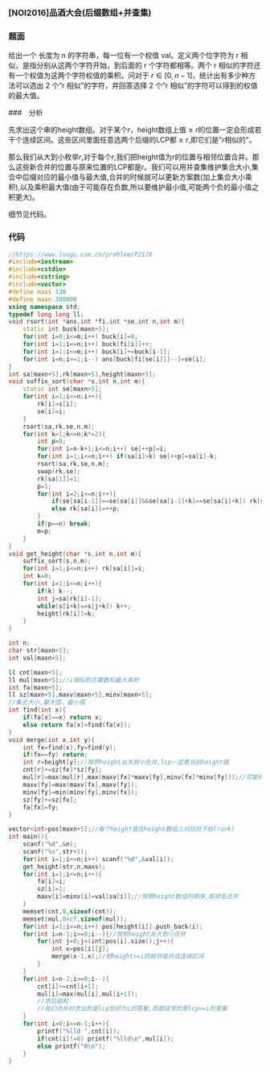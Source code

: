 ### [NOI2016]品酒大会(后缀数组+并查集)

### 题面

给出一个 长度为 n 的字符串，每一位有一个权值 val。定义两个位字符为 r 相似，是指分别从这两个字符开始，到后面的 r 个字符都相等。两个 r 相似的字符还有一个权值为这两个字符权值的乘积。问对于 $r \in [0,n-1]$，统计出有多少种方法可以选出 2 个“r 相似”的字符，并回答选择 2 个”r 相似”的字符可以得到的权值的最大值。 

###　分析

先求出这个串的height数组。对于某个$r$，height数组上值$\geq r$的位置一定会形成若干个连续区间。这些区间里面任意选两个后缀的LCP都$\geq r$,即它们是"$r$相似的"。

那么我们从大到小枚举$r$,对于每个$r$,我们把height值为r的位置与相邻位置合并。那么这些新合并的位置与原来位置的LCP都是r。我们可以用并查集维护集合大小,集合中后缀对应的最小值与最大值,合并的时候就可以更新方案数(加上集合大小乘积),以及乘积最大值(由于可能存在负数,所以要维护最小值,可能两个负的最小值之积更大)。

细节见代码。

### 代码

```cpp
//https://www.luogu.com.cn/problem/P2178
#include<iostream>
#include<cstdio>
#include<cstring>
#include<vector>
#define maxs 128 
#define maxn 300000
using namespace std;
typedef long long ll;
void rsort(int *ans,int *fi,int *se,int n,int m){
	static int buck[maxn+5];
	for(int i=0;i<=m;i++) buck[i]=0;
	for(int i=1;i<=n;i++) buck[fi[i]]++;
	for(int i=1;i<=m;i++) buck[i]+=buck[i-1];
	for(int i=n;i>=1;i--) ans[buck[fi[se[i]]]--]=se[i];
}
int sa[maxn+5],rk[maxn+5],height[maxn+5];
void suffix_sort(char *s,int n,int m){
	static int se[maxn+5];
	for(int i=1;i<=n;i++){
		rk[i]=s[i];
		se[i]=i;
	}
	rsort(sa,rk,se,n,m);
	for(int k=1;k<=n;k*=2){
		int p=0;
		for(int i=n-k+1;i<=n;i++) se[++p]=i;
		for(int i=1;i<=n;i++) if(sa[i]>k) se[++p]=sa[i]-k;
		rsort(sa,rk,se,n,m);
		swap(rk,se);
		rk[sa[1]]=1;
		p=1;
		for(int i=2;i<=n;i++){
			if(se[sa[i-1]]==se[sa[i]]&&se[sa[i-1]+k]==se[sa[i]+k]) rk[sa[i]]=p;
			else rk[sa[i]]=++p;
		}
		if(p==n) break;
		m=p;
	}
}
void get_height(char *s,int n,int m){
	suffix_sort(s,n,m);
	for(int i=1;i<=n;i++) rk[sa[i]]=i;
	int k=0;
	for(int i=1;i<=n;i++){
		if(k) k--;
		int j=sa[rk[i]-1];
		while(s[i+k]==s[j+k]) k++;
		height[rk[i]]=k;
	}
}

int n;
char str[maxn+5];
int val[maxn+5];

ll cnt[maxn+5];
ll mul[maxn+5];//i相似的方案数和最大乘积 
int fa[maxn+5];
ll sz[maxn+5],maxv[maxn+5],minv[maxn+5];
//集合大小,最大值，最小值 
int find(int x){
	if(fa[x]==x) return x;
	else return fa[x]=find(fa[x]);
} 
void merge(int x,int y){
	int fx=find(x),fy=find(y);
	if(fx==fy) return;
	int r=height[y];//按照height从大到小合并,lcp一定是当前height值
	cnt[r]+=sz[fx]*sz[fy];
	mul[r]=max(mul[r],max(maxv[fx]*maxv[fy],minv[fx]*minv[fy]));//可能有负数,所以两个最小值相乘也可以很大
	maxv[fy]=max(maxv[fx],maxv[fy]);
	minv[fy]=min(minv[fy],minv[fx]);
	sz[fy]+=sz[fx];
	fa[fx]=fy;
}

vector<int>pos[maxn+5];//每个height值在height数组上对应的下标(rank) 
int main(){
	scanf("%d",&n);
	scanf("%s",str+1);
	for(int i=1;i<=n;i++) scanf("%d",&val[i]); 
	get_height(str,n,maxs);
	for(int i=1;i<=n;i++){
		fa[i]=i;
		sz[i]=1;
		maxv[i]=minv[i]=val[sa[i]];//按照height数组的顺序,即排名合并 
	}
	memset(cnt,0,sizeof(cnt));
	memset(mul,0xcf,sizeof(mul));
	for(int i=1;i<=n;i++) pos[height[i]].push_back(i);
	for(int i=n-1;i>=0;i--){//按照height从大到小合并 
		for(int j=0;j<(int)pos[i].size();j++){
			int x=pos[i][j];
			merge(x-1,x);//把height>=i的相邻值并成连续区间 
		}
	}
	for(int i=n-2;i>=0;i--){
		cnt[i]+=cnt[i+1];
		mul[i]=max(mul[i],mul[i+1]);
		//求后缀和 
		//我们合并时求出的是lcp恰好为i的答案,而题目求的是lcp>=i的答案 
	}
	for(int i=0;i<=n-1;i++){
		printf("%lld ",cnt[i]);
		if(cnt[i]!=0) printf("%lld\n",mul[i]);
		else printf("0\n");
	}
}

```

